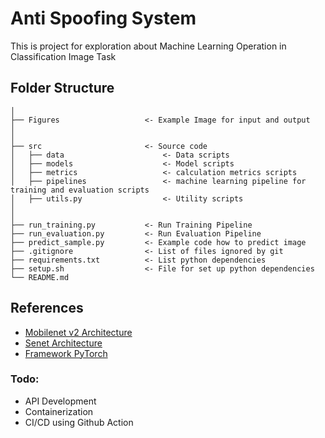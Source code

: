 # Anti Spoofing System
This is project for exploration about Machine Learning Operation in Classification Image Task

## Folder Structure
```
│
├── Figures                   <- Example Image for input and output
│
│
├── src                       <- Source code
│   ├── data                      <- Data scripts
│   ├── models                    <- Model scripts
│   ├── metrics                   <- calculation metrics scripts
│   ├── pipelines                 <- machine learning pipeline for training and evaluation scripts
│   ├── utils.py                  <- Utility scripts
│  
│
├── run_training.py           <- Run Training Pipeline
├── run_evaluation.py         <- Run Evaluation Pipeline
├── predict_sample.py         <- Example code how to predict image
├── .gitignore                <- List of files ignored by git
├── requirements.txt          <- List python dependencies
├── setup.sh                  <- File for set up python dependencies
└── README.md
```


## References
- [Mobilenet v2 Architecture](https://github.com/tonylins/pytorch-mobilenet-v2)
- [Senet Architecture](https://github.com/moskomule/senet.pytorch)
- [Framework PyTorch](https://lightning.ai/docs/pytorch/stable/common/lightning_module.html)

### Todo:
- API Development
- Containerization
- CI/CD using Github Action
